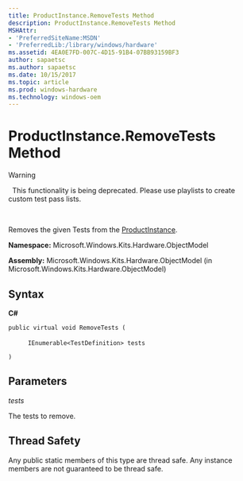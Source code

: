 ```yaml
---
title: ProductInstance.RemoveTests Method
description: ProductInstance.RemoveTests Method
MSHAttr:
- 'PreferredSiteName:MSDN'
- 'PreferredLib:/library/windows/hardware'
ms.assetid: 4EA0E7FD-007C-4D15-91B4-07BB93159BF3
author: sapaetsc
ms.author: sapaetsc
ms.date: 10/15/2017
ms.topic: article
ms.prod: windows-hardware
ms.technology: windows-oem
---
```


# ProductInstance.RemoveTests Method

>[!WARNING]
>  This functionality is being deprecated. Please use playlists to create custom test pass lists.

 

Removes the given Tests from the [ProductInstance](productinstance-class.md).

**Namespace:** Microsoft.Windows.Kits.Hardware.ObjectModel

**Assembly:** Microsoft.Windows.Kits.Hardware.ObjectModel (in Microsoft.Windows.Kits.Hardware.ObjectModel)

## <span id="Syntax"></span><span id="syntax"></span><span id="SYNTAX"></span>Syntax


**C#**

`public virtual void RemoveTests (`

          `IEnumerable<TestDefinition> tests`

`)`

## <span id="Parameters"></span><span id="parameters"></span><span id="PARAMETERS"></span>Parameters


*tests*

The tests to remove.

## <span id="Thread_Safety"></span><span id="thread_safety"></span><span id="THREAD_SAFETY"></span>Thread Safety


Any public static members of this type are thread safe. Any instance members are not guaranteed to be thread safe.

 

 






